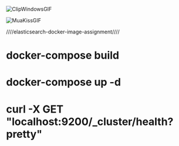 ![ClipWindowsGIF](https://github.com/disisdsid/elasticsearch-docker-image-assignment/assets/136875283/be556d2b-fe94-491f-a5ae-75a77e807d6a)


![MuaKissGIF](https://github.com/disisdsid/elasticsearch-docker-image-assignment/assets/136875283/825864ef-5a93-4a5f-b959-733a78877955)



////elasticsearch-docker-image-assignment////

#  docker-compose build

#  docker-compose up -d

#  curl -X GET "localhost:9200/_cluster/health?pretty"


